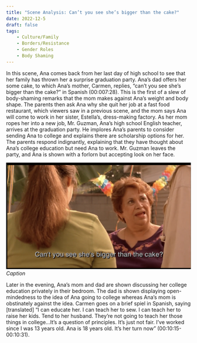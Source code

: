 ```yaml
---
title: "Scene Analysis: Can’t you see she’s bigger than the cake?"
date: 2022-12-5
draft: false
tags:
    - Culture/Family 
    - Borders/Resistance
    - Gender Roles
    - Body Shaming
---
```


In this scene, Ana comes back from her last day of high school to see that her family has thrown her a surprise graduation party. Ana’s dad offers her some cake, to which Ana’s mother, Carmen, replies, “can’t you see she’s bigger than the cake?” in Spanish (00:007:28). This is the first of a slew of body-shaming remarks that the mom makes against Ana’s weight and body shape. The parents then ask Ana why she quit her job at a fast food restaurant, which viewers saw in a previous scene, and the mom says Ana will come to work in her sister, Estella’s, dress-making factory. As her mom ropes her into a new job, Mr. Guzman, Ana’s high school English teacher, arrives at the graduation party. He implores Ana’s parents to consider sending Ana to college and explains there are scholarship options for her. The parents respond indignantly, explaining that they have thought about Ana’s college education but need Ana to work. Mr. Guzman leaves the party, and Ana is shown with a forlorn but accepting look on her face. 

![Example image](/imgs/scene1_1.png)
*Caption*

Later in the evening, Ana’s mom and dad are shown discussing her college education privately in their bedroom. The dad is shown displaying open-mindedness to the idea of Ana going to college whereas Ana’s mom is obstinately against the idea. Carmen goes on a brief spiel in Spanish, saying [translated] “I can educate her. I can teach her to sew. I can teach her to raise her kids. Tend to her husband. They’re not going to teach her those things in college…It’s a question of principles. It’s just not fair. I’ve worked since I was 13 years old. Ana is 18 years old. It’s her turn now” (00:10:15-00:10:31).


